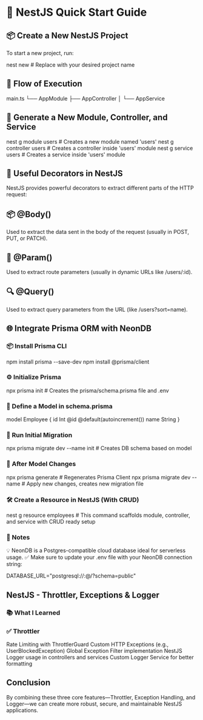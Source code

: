 # 🚀 NestJS Quick Start Guide

## 📦 Create a New NestJS Project

To start a new project, run:

nest new <project-name>  # Replace <project-name> with your desired project name

## 🔄 Flow of Execution
main.ts 
  └── AppModule
        ├── AppController
        │     └── AppService

## 🧱 Generate a New Module, Controller, and Service
nest g module users        # Creates a new module named 'users'
nest g controller users    # Creates a controller inside 'users' module
nest g service users       # Creates a service inside 'users' module


## 🧩 Useful Decorators in NestJS
NestJS provides powerful decorators to extract different parts of the HTTP request:

## 📦 @Body()
Used to extract the data sent in the body of the request (usually in POST, PUT, or PATCH).

## 🧭 @Param()
Used to extract route parameters (usually in dynamic URLs like /users/:id).

## 🔍 @Query()
Used to extract query parameters from the URL (like /users?sort=name).


## 🌐 Integrate Prisma ORM with NeonDB
### 📦 Install Prisma CLI

npm install prisma --save-dev
npm install @prisma/client

### ⚙️ Initialize Prisma
npx prisma init  # Creates the prisma/schema.prisma file and .env

### 🧾 Define a Model in schema.prisma
model Employee {
  id   Int    @id @default(autoincrement())
  name String
}

### 🔄 Run Initial Migration
npx prisma migrate dev --name init  # Creates DB schema based on model

### 🔁 After Model Changes
npx prisma generate                 # Regenerates Prisma Client
npx prisma migrate dev --name <name>  # Apply new changes, creates new migration file


### 🛠️ Create a Resource in NestJS (With CRUD)
nest g resource employees # This command scaffolds module, controller, and service with CRUD ready setup


### 📝 Notes
💡 NeonDB is a Postgres-compatible cloud database ideal for serverless usage.
✅ Make sure to update your .env file with your NeonDB connection string:

DATABASE_URL="postgresql://<user>:<password>@<host>/<db>?schema=public"



## NestJS - Throttler, Exceptions & Logger
### 📚 What I Learned
### ✅ Throttler

Rate Limiting with ThrottlerGuard
Custom HTTP Exceptions (e.g., UserBlockedException)
Global Exception Filter implementation
NestJS Logger usage in controllers and services
Custom Logger Service for better formatting

## Conclusion
By combining these three core features—Throttler, Exception Handling, and Logger—we can create more robust, secure, and maintainable NestJS applications.

